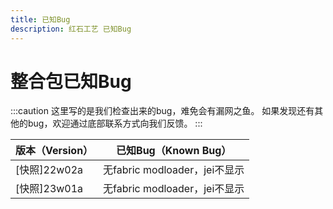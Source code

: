 ```yaml
---
title: 已知Bug
description: 红石工艺 已知Bug
---
```

# 整合包已知Bug
:::caution
这里写的是我们检查出来的bug，难免会有漏网之鱼。
如果发现还有其他的bug，欢迎通过底部联系方式向我们反馈。
:::

| 版本（Version） | 已知Bug（Known Bug） |
| ----- | ----- |
| [快照]22w02a | 无fabric modloader，jei不显示 |
| [快照]23w01a | 无fabric modloader，jei不显示 |
